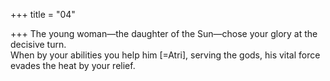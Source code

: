 +++
title = "04"

+++
The young woman—the daughter of the Sun—chose your glory at the  decisive turn.  
When by your abilities you help him [=Atri], serving the gods, his vital  force evades the heat by your relief.  